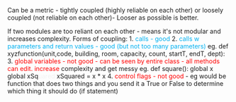 Can be a metric - tightly coupled (highly reliable on each other) or loosely coupled (not reliable on each other)- 
Looser as possible is better. 

If two modules are too reliant on each other - means it's not modular and increases complexity. 
Forms of coupling: 
1.<span style="color:#00b0f0"> calls - good</span>
2. <span style="color:#00b0f0">calls w parameters and return values - good (but not too many parameters)</span>
		eg. def xyzfunction(unit,code, building, room, capacity, count, startT, endT, dept):
3. <span style="color:#f3f2f2"><span style="color:#f3f2f2"><span style="color:#ff0000">global variables - not good - can be seen by entire class - all methods can edit. increase</span> </span></span>complexity and get messy 
		eg. def square(): 
		global x 
		global xSq<span style="color:#f3f2f2">uared </span>
		xSquared = x * x
4. <span style="color:#ff0000">control flags - not good</span> - eg would be function that does two things and you send it a True or False to determine which thing it should do (if statement)

